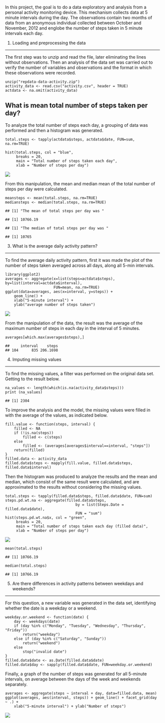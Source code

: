 In this project, the goal is to do a data exploratory and analysis from
a personal activity monitoring device. This mechanism collects data at 5
minute intervals during the day. The observations contain two months of
data from an anonymous individual collected between October and
November, 2012 and englobe the number of steps taken in 5 minute
intervals each day.

1. Loading and preprocessing the data
-------------------------------------

The first step was to unzip and read the file, later eliminating the
lines without observations. Then an analysis of the data set was carried
out to verify the number of variables and observations and the format in
which these observations were recorded.

    unzip("repdata-data-activity.zip")
    activity_data <- read.csv("activity.csv", header = TRUE)
    actdata <- na.omit(activity_data)

What is mean total number of steps taken per day?
-------------------------------------------------

To analyze the total number of steps each day, a grouping of data was
performed and then a histogram was generated.

    total.steps <- tapply(actdata$steps, actdata$date, FUN=sum, na.rm=TRUE)

    hist(total.steps, col = "blue", 
         breaks = 20,
         main = "Total number of steps taken each day",
         xlab = "Number of steps per day")

![](PA1_template_files/figure-markdown_strict/plot_1-1.png)

From this manipulation, the mean and median mean of the total number of
steps per day were calculated.

    meansteps <- mean(total.steps, na.rm=TRUE)
    mediansteps <- median(total.steps, na.rm=TRUE)

    ## [1] "The mean of total steps per day was "

    ## [1] 10766.19

    ## [1] "The median of total steps per day was "

    ## [1] 10765

3. What is the average daily activity pattern?
----------------------------------------------

To find the average daily activity pattern, first it was made the plot
of the number of steps taken averaged across all days, along all 5-min
intervals.

    library(ggplot2)
    averages <- aggregate(x=list(steps=actdata$steps), by=list(interval=actdata$interval),
                          FUN=mean, na.rm=TRUE)
    ggplot(data=averages, aes(x=interval, y=steps)) +
        geom_line() +
        xlab("5-minute interval") +
        ylab("average number of steps taken")

![](PA1_template_files/figure-markdown_strict/plot_2-1.png)

From the manipulation of the data, the result was the average of the
maximum number of steps in each day in the interval of 5 minutes.

    averages[which.max(averages$steps),]

    ##     interval    steps
    ## 104      835 206.1698

4. Imputing missing values
--------------------------

To find the missing values, a filter was performed on the original data
set. Getting to the result below.

    na_values <- length(which(is.na(activity_data$steps)))
    print (na_values)

    ## [1] 2304

To improve the analysis and the model, the missing values were filled in
with the average of the values, as indicated below.

    fill.value <- function(steps, interval) {
        filled <- NA
        if (!is.na(steps))
            filled <- c(steps)
        else
            filled <- (averages[averages$interval==interval, "steps"])
        return(filled)
    }
    filled.data <- activity_data
    filled.data$steps <- mapply(fill.value, filled.data$steps, filled.data$interval)

Then the histogram was produced to analyze the results and the mean and
median, which consist of the same result were calculated, and are
approximated to the results without considering the missing values.

    total.steps <- tapply(filled.data$steps, filled.data$date, FUN=sum)
    steps.pd.wt.na <- aggregate(filled.data$steps, 
                                    by = list(Steps.Date = filled.data$date), 
                                    FUN = "sum")
    hist(steps.pd.wt.na$x, col = "green", 
         breaks = 20,
         main = "Total number of steps taken each day (filled data)",
         xlab = "Number of steps per day")

![](PA1_template_files/figure-markdown_strict/plot_3-1.png)

    mean(total.steps)

    ## [1] 10766.19

    median(total.steps)

    ## [1] 10766.19

5. Are there differences in activity patterns between weekdays and weekends?
----------------------------------------------------------------------------

For this question, a new variable was generated in the data set,
identifying whether the date is a weekday or a weekend.

    weekday.or.weekend <- function(date) {
        day <- weekdays(date)
        if (day %in% c("Monday", "Tuesday", "Wednesday", "Thursday", "Friday"))
            return("weekday")
        else if (day %in% c("Saturday", "Sunday"))
            return("weekend")
        else
            stop("invalid date")
    }
    filled.data$date <- as.Date(filled.data$date)
    filled.data$day <- sapply(filled.data$date, FUN=weekday.or.weekend)

Finally, a graph of the number of steps was generated for all 5-minute
intervals, on average between the days of the week and weekends
separately.

    averages <- aggregate(steps ~ interval + day, data=filled.data, mean)
    ggplot(averages, aes(interval, steps)) + geom_line() + facet_grid(day ~ .) +
        xlab("5-minute interval") + ylab("Number of steps")

![](PA1_template_files/figure-markdown_strict/plot_4-1.png)
